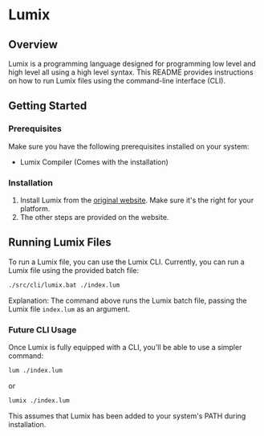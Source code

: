 # Lumix

## Overview

Lumix is a programming language designed for programming low level and high level all using a high level syntax. This README provides instructions on how to run Lumix files using the command-line interface (CLI).

## Getting Started

### Prerequisites

Make sure you have the following prerequisites installed on your system:

- Lumix Compiler (Comes with the installation)

### Installation

1. Install Lumix from the [original website](https://lumixlang.github.io/). Make sure it's the right for your platform.
2. The other steps are provided on the website.

## Running Lumix Files

To run a Lumix file, you can use the Lumix CLI. Currently, you can run a Lumix file using the provided batch file:

```bash
./src/cli/lumix.bat ./index.lum
```

Explanation: The command above runs the Lumix batch file, passing the Lumix file `index.lum` as an argument.

### Future CLI Usage

Once Lumix is fully equipped with a CLI, you'll be able to use a simpler command:

```bash
lum ./index.lum
```
or
```bash
lumix ./index.lum
```

This assumes that Lumix has been added to your system's PATH during installation.
